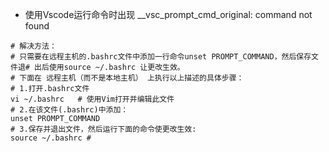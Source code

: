 

-  使用Vscode运行命令时出现 __vsc_prompt_cmd_original: command not found

```shell
# 解决方法：
# 只需要在远程主机的.bashrc文件中添加一行命令unset PROMPT_COMMAND，然后保存文件退# 出后使用source ~/.bashrc 让更改生效。
# 下面在 远程主机（而不是本地主机） 上执行以上描述的具体步骤：
# 1.打开.bashrc文件
vi ~/.bashrc   # 使用Vim打开并编辑此文件
# 2.在该文件(.bashrc)中添加：
unset PROMPT_COMMAND
# 3.保存并退出文件，然后运行下面的命令使更改生效:
source ~/.bashrc # 
```

